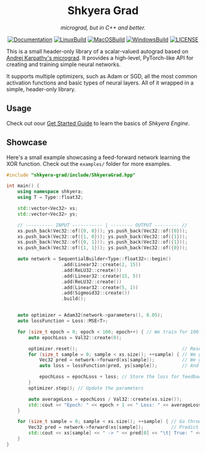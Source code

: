 <div align="center">
 
<h1>Shkyera Grad</h1>

<i>
micrograd, but in C++ and better.
</i>
<p></p>

[![Documentation](https://github.com/fszewczyk/shkyera-grad/actions/workflows/docs.yml/badge.svg)](https://fszewczyk.github.io/shkyera-grad/index.html)
[![LinuxBuild](https://github.com/fszewczyk/shkyera-grad/actions/workflows/linux.yml/badge.svg)](https://github.com/fszewczyk/shkyera-grad/actions/workflows/linux.yml)
[![MacOSBuild](https://github.com/fszewczyk/shkyera-grad/actions/workflows/macos.yml/badge.svg)](https://github.com/fszewczyk/shkyera-grad/actions/workflows/macos.yml)
[![WindowsBuild](https://github.com/fszewczyk/shkyera-grad/actions/workflows/windows.yml/badge.svg)](https://github.com/fszewczyk/shkyera-grad/actions/workflows/windows.yml)
[![LICENSE](https://img.shields.io/badge/license-Beerware-yellow)](https://github.com/fszewczyk/shkyera-grad/blob/master/LICENSE)

</div>

This is a small header-only library of a scalar-valued autograd based on [Andrej Karpathy's micrograd](https://github.com/karpathy/micrograd). It provides a high-level, PyTorch-like API for creating and training simple neural networks.

It supports multiple optimizers, such as Adam or SGD, all the most common activation functions and basic types of neural layers. All of it wrapped in a simple, header-only library.

## Usage

Check out oour [Get Started Guide](https://fszewczyk.github.io/shkyera-grad/md_docs_tutorials_GetStarted.html) to learn the basics of _Shkyera Engine_.

## Showcase

Here's a small example showcasing a feed-forward network learning the XOR function. Check out the `examples/` folder for more examples.

```cpp
#include "shkyera-grad/include/ShkyeraGrad.hpp"

int main() {
    using namespace shkyera;
    using T = Type::float32;

    std::vector<Vec32> xs;
    std::vector<Vec32> ys;

    // ---------- INPUT ----------- | -------- OUTPUT --------- //
    xs.push_back(Vec32::of({0, 0})); ys.push_back(Vec32::of({0}));
    xs.push_back(Vec32::of({1, 0})); ys.push_back(Vec32::of({1}));
    xs.push_back(Vec32::of({0, 1})); ys.push_back(Vec32::of({1}));
    xs.push_back(Vec32::of({1, 1})); ys.push_back(Vec32::of({0}));

    auto network = SequentialBuilder<Type::float32>::begin()
                    .add(Linear32::create(2, 15))
                    .add(ReLU32::create())
                    .add(Linear32::create(15, 5))
                    .add(ReLU32::create())
                    .add(Linear32::create(5, 1))
                    .add(Sigmoid32::create())
                    .build();


    auto optimizer = Adam32(network->parameters(), 0.05);
    auto lossFunction = Loss::MSE<T>;

    for (size_t epoch = 0; epoch < 100; epoch++) { // We train for 100 epochs
        auto epochLoss = Val32::create(0);

        optimizer.reset();                                      // Reset the gradients
        for (size_t sample = 0; sample < xs.size(); ++sample) { // We go through each sample
            Vec32 pred = network->forward(xs[sample]);          // We get some prediction
            auto loss = lossFunction(pred, ys[sample]);         // And calculate its error

            epochLoss = epochLoss + loss; // Store the loss for feedback
        }
        optimizer.step(); // Update the parameters

        auto averageLoss = epochLoss / Val32::create(xs.size());
        std::cout << "Epoch: " << epoch + 1 << " Loss: " << averageLoss->getValue() << std::endl;
    }

    for (size_t sample = 0; sample < xs.size(); ++sample) { // Go through each example
        Vec32 pred = network->forward(xs[sample]);          // Predict result
        std::cout << xs[sample] << " -> " << pred[0] << "\t| True: " << ys[sample][0] << std::endl;
    }
}
```

